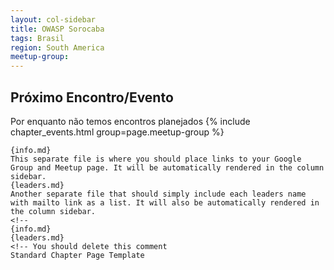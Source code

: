 ```yaml
---
layout: col-sidebar
title: OWASP Sorocaba
tags: Brasil
region: South America
meetup-group:
---
```

<!--
<div style='color:red;'>
This is an example of a Project or Chapter Page.  Please change these items to indicate the actual information you wish to present.  In addition to this information, the 'front-matter' above this text should be modified to reflect your actual information.  An explanation of each of the front-matter items is below:
<ul>
<li>layout: This is the layout used by project and chapter pages.  You should leave this value as col-sidebar</li>
<li>title: This is the title of your project or chapter page, usually the name.  For example, OWASP Zed Attack Proxy or OWASP Baltimore</li>
<li>tags: This is a space-delimited list of tags you associate with your project or chapter.  If you are using tabs, at least one of these tags should be unique in order to be used in the tabs files (an example tab is included in this repo) </li>
<li>region: This is the region you are in according to our data</li>
<li>meetup-group: This is the name of your meetup group, usually in the form of OWASP-chapter.  By putting these details here, the section below labeled 'Next Meeting/Event' will get automatically populated with your upcoming meetup events.</li>
</ul>
</div>
## Saudações!
A OWASP Sorocaba é um dos mais de 15 capítulos brasileiros entre os mais de 270 Capítulos ativos em todo o mundo. Nosso objetivo é disseminar a missão da OWASP, trazendo a tona questões sobre segurança da informação para todos possam estar cientes dos verdadeiros perigos da má implementação de sistemas Web.
Serão realizados encontros para que as pessoas possam compartilhar conhecimentos, discutir e aprender sobre segurança de software. A organização também tem muitos projetos ativos nos quais os voluntários podem participar para criar códigos e documentos para a comunidade mundial de segurança.
<br>
<center>
<img src="assets/images/600px.png">
</center>
<br>
## Como fazer parte da comunidade?
Como projeto é open-source e voltado para comunidade, o único requisito para entrar é querer participar e contribuir para o projeto. Para fazer parte mande um email para um dos líderes que iremos mandar mais informações.
Quanto aos encontros que serão organizados, todos são livres e de graça, então a partipação estará disponível a todos, sejam nos encontros online ou nos presenciais.
<!--
The Open Web Application Security Project (OWASP) is a nonprofit foundation that works to improve the security of software. All of our projects ,tools, documents, forums, and chapters are free and open to anyone interested in improving application security. 
Chapters are led by local leaders in accordance with the [Chapters Policy](/www-policy/operational/chapters). Financial contributions should only be made online using the authorized online donation button. 
Everyone is welcome and encouraged to participate in our [Projects](/projects/), [Local Chapters](/chapters/), [Events](/events/), [Online Groups](https://groups.google.com/a/owasp.com/){:target='_blank'}, and [Community Slack Channel](https://owasp.slack.com/){:target='_blank'}. We especially encourage diversity in all our initiatives. OWASP is a fantastic place to learn about application security, to network, and even to build your reputation as an expert. We also encourage you to be [become a member](/membership/) or consider a [donation](/donate/) to support our ongoing work.
-->

Próximo Encontro/Evento <!-- You should keep this section as it will populate your meetup events -->
---------------------

Por enquanto não temos encontros planejados
{% include chapter_events.html group=page.meetup-group %}
```
{info.md}
This separate file is where you should place links to your Google Group and Meetup page. It will be automatically rendered in the column sidebar.
{leaders.md}
Another separate file that should simply include each leaders name with mailto link as a list. It will also be automatically rendered in the column sidebar.
<!--
{info.md}
{leaders.md}
<!-- You should delete this comment
Standard Chapter Page Template
